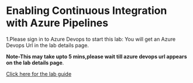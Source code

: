  # Enabling Continuous Integration with Azure Pipelines
 
1.Please sign in to Azure Devops to start this lab: You will get an Azure Devops Url in the lab details page.

**Note-This may take upto 5 mins,please wait till azure devops url appears on the lab details page**.

<a href="https://www.azuredevopslabs.com/labs/azuredevops/continuousintegration/"> Click here for the lab guide </a>
